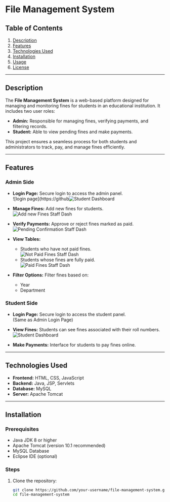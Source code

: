 # File Management System

## Table of Contents
1. [Description](#description)
2. [Features](#features)
3. [Technologies Used](#technologies-used)
4. [Installation](#installation)
5. [Usage](#usage)
6. [License](#license)

---

## Description
The **File Management System** is a web-based platform designed for managing and monitoring fines for students in an educational institution. It includes two user roles:
- **Admin:** Responsible for managing fines, verifying payments, and filtering records.
- **Student:** Able to view pending fines and make payments.

This project ensures a seamless process for both students and administrators to track, pay, and manage fines efficiently.

---

## Features

### Admin Side
- **Login Page:** Secure login to access the admin panel.  
![login page](https://github![Student Dashboard](https://github.com/user-attachments/assets/63255586-274f-4c4b-92f8-bb4a0074038f)

- **Manage Fines:** Add new fines for students.  
![Add new Fines Staff Dash](https://github.com/user-attachments/assets/0513c4df-ac0d-4c17-b2de-329380d0989a)
- **Verify Payments:** Approve or reject fines marked as paid.  
  ![Pending Confirmation Staff Dash](https://github.com/user-attachments/assets/03a2fba4-08c2-4cf7-b015-9fca1a947319)

- **View Tables:**
  - Students who have not paid fines.  
    ![Not Paid Fines Staff Dash](https://github.com/user-attachments/assets/0d587154-2c34-4610-9a62-81a9348e3610)
  - Students whose fines are fully paid.  
    ![Paid Fines Staff Dash](https://github.com/user-attachments/assets/8cdf761e-befb-4a4a-b761-73335cceb1e0)

- **Filter Options:** Filter fines based on:
  - Year
  - Department

### Student Side
- **Login Page:** Secure login to access the student panel.  
  (Same as Admin Login Page)

- **View Fines:** Students can see fines associated with their roll numbers.  
![Student Dashboard](https://github.com/user-attachments/assets/a10a4a3b-8b78-430d-9d9e-3f56e0a11c79)


- **Make Payments:** Interface for students to pay fines online.

---

## Technologies Used
- **Frontend:** HTML, CSS, JavaScript
- **Backend:** Java, JSP, Servlets
- **Database:** MySQL
- **Server:** Apache Tomcat

---

## Installation

### Prerequisites
- Java JDK 8 or higher
- Apache Tomcat (version 10.1 recommended)
- MySQL Database
- Eclipse IDE (optional)

### Steps
1. Clone the repository:
   ```bash
   git clone https://github.com/your-username/file-management-system.git
   cd file-management-system
